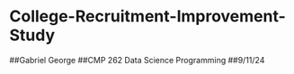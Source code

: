 # College-Recruitment-Improvement-Study
##Gabriel George
##CMP 262 Data Science Programming
##9/11/24
